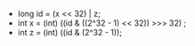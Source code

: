 - long id = (x << 32) | z;
- int x = (int) ((id & ((2^32 - 1) << 32)) >>> 32) ;
- int z = (int) ((id & (2^32 - 1));